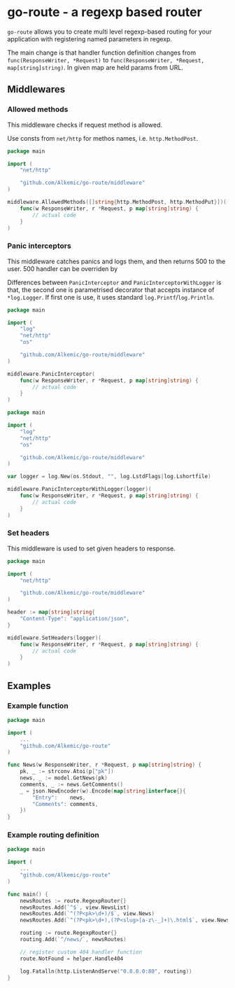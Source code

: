 # go-route - a regexp based router

``go-route`` allows you to create multi level regexp-based routing for your
application with registering named parameters in regexp.

The main change is that handler function definition changes from
``func(ResponseWriter, *Request)`` to ``func(ResponseWriter, *Request, map[string]string)``.
In given map are held params from URL.

## Middlewares

### Allowed methods

This middleware checks if request method is allowed.

Use consts from ``net/http`` for methos names, i.e. ``http.MethodPost``.

```go
package main

import (
    "net/http"

    "github.com/Alkemic/go-route/middleware"
)

middleware.AllowedMethods([]string{http.MethodPost, http.MethodPut}])(
    func(w ResponseWriter, r *Request, p map[string]string) {
        // actual code
    }
)
```

### Panic interceptors

This middleware catches panics and logs them, and then returns 500 to the user. 500 handler can be overriden by

Differences between ``PanicInterceptor`` and ``PanicInterceptorWithLogger`` is that, the second one is parametrised
decorator that accepts instance of ``*log.Logger``. If first one is use, it uses standard ``log.Printf``/``log.Println``.


```go
package main

import (
    "log"
    "net/http"
    "os"

    "github.com/Alkemic/go-route/middleware"
)

middleware.PanicInterceptor(
    func(w ResponseWriter, r *Request, p map[string]string) {
        // actual code
    }
)
```

```go
package main

import (
    "log"
    "net/http"
    "os"

    "github.com/Alkemic/go-route/middleware"
)

var logger = log.New(os.Stdout, "", log.LstdFlags|log.Lshortfile)

middleware.PanicInterceptorWithLogger(logger)(
    func(w ResponseWriter, r *Request, p map[string]string) {
        // actual code
    }
)
```

### Set headers

This middleware is used to set given headers to response.

```go
package main

import (
    "net/http"

    "github.com/Alkemic/go-route/middleware"
)

header := map[string]string{
    "Content-Type": "application/json",
}

middleware.SetHeaders(logger)(
    func(w ResponseWriter, r *Request, p map[string]string) {
        // actual code
    }
)
```

## Examples

### Example function

```go
package main

import (
    ...
    "github.com/Alkemic/go-route"
)

func News(w ResponseWriter, r *Request, p map[string]string) {
    pk, _ := strconv.Atoi(p["pk"])
    news, _ := model.GetNews(pk)
    comments, _ := news.GetComments()
    _ = json.NewEncoder(w).Encode(map[string]interface{}{
        "Entry":    news,
        "Comments": comments,
    })
}

```

### Example routing definition

```go
package main

import (
    ...
    "github.com/Alkemic/go-route"
)

func main() {
    newsRoutes := route.RegexpRouter{}
    newsRoutes.Add(`^$`, view.NewsList)
    newsRoutes.Add(`^(?P<pk>\d+)/$`, view.News)
    newsRoutes.Add(`^(?P<pk>\d+),(?P<slug>[a-z\-_]+)\.html$`, view.News)

    routing := route.RegexpRouter{}
    routing.Add(`^/news/`, newsRoutes)

    // register custom 404 handler function
    route.NotFound = helper.Handle404

    log.Fatalln(http.ListenAndServe("0.0.0.0:80", routing))
}

```
